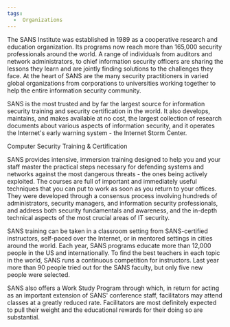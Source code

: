 ```yaml
---
tags:
  -  Organizations
---
```

The SANS Institute was established in 1989 as a cooperative research and
education organization. Its programs now reach more than 165,000
security professionals around the world. A range of individuals from
auditors and network administrators, to chief information security
officers are sharing the lessons they learn and are jointly finding
solutions to the challenges they face. At the heart of SANS are the many
security practitioners in varied global organizations from corporations
to universities working together to help the entire information security
community.

SANS is the most trusted and by far the largest source for information
security training and security certification in the world. It also
develops, maintains, and makes available at no cost, the largest
collection of research documents about various aspects of information
security, and it operates the Internet's early warning system - the
Internet Storm Center.

Computer Security Training & Certification

SANS provides intensive, immersion training designed to help you and
your staff master the practical steps necessary for defending systems
and networks against the most dangerous threats - the ones being
actively exploited. The courses are full of important and immediately
useful techniques that you can put to work as soon as you return to your
offices. They were developed through a consensus process involving
hundreds of administrators, security managers, and information security
professionals, and address both security fundamentals and awareness, and
the in-depth technical aspects of the most crucial areas of IT security.

SANS training can be taken in a classroom setting from SANS-certified
instructors, self-paced over the Internet, or in mentored settings in
cities around the world. Each year, SANS programs educate more than
12,000 people in the US and internationally. To find the best teachers
in each topic in the world, SANS runs a continuous competition for
instructors. Last year more than 90 people tried out for the SANS
faculty, but only five new people were selected.

SANS also offers a Work Study Program through which, in return for
acting as an important extension of SANS' conference staff, facilitators
may attend classes at a greatly reduced rate. Facilitators are most
definitely expected to pull their weight and the educational rewards for
their doing so are substantial.

